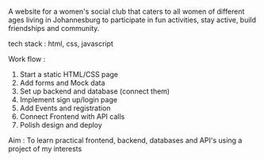 A website for a women's social club that caters to all women of different ages living in Johannesburg to participate in fun activities, stay active, build friendships and community.

tech stack : html, css, javascript

Work flow :
1. Start a static HTML/CSS page
2. Add forms and Mock data
3. Set up backend and database (connect them)
4. Implement sign up/login page
5. Add Events and registration
6. Connect Frontend with API calls
7. Polish design and deploy

Aim :
To learn practical frontend, backend, databases and API's using a project of my interests